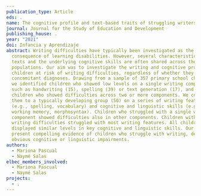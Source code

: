 ```yaml
---
publication_type: Article
eds: .
name: The cognitive profile and text-based traits of struggling writers
journal: Journal for the Study of Education and Development
publishing_house: .
year: "2021"
doi: Infancia y Aprendizaje
abstract: Writing difficulties have typically been investigated as the
  consequence of learning disabilities. However, several characteristics of
  texts and the underlying cognitive skills are often shared across these
  populations. Our aim was to investigate the writing and cognitive profile of
  children at risk of writing difficulties, regardless of whether they have
  concomitant diagnoses. Drawing from a sample of 357 primary school children,
  we identified children who showed low levels on a single writing component,
  such as handwriting (15), spelling (39) or text generation (17), and 11
  children who showed difficulties across two or more components. We compared
  them to a typically developing group (50) on a series of writing features
  (e.g., spelling, vocabulary) and cognitive and linguistic skills (e.g.,
  working memory, morphosyntax). Children who struggled with a single writing
  component showed difficulties also in other components. Children with multiple
  writing difficulties struggled with most writing features. All children
  displayed similar levels in key cognitive and linguistic skills. Our data thus
  present compelling evidence of children who struggle with writing, despite no
  obvious cognitive or linguistic impairments.
authors:
  - Mariona Pascual
  - Naymé Salas
elbec_members_involved:
  - Mariona Pascual
  - Naymé Salas
projects:
  - .
---
```

